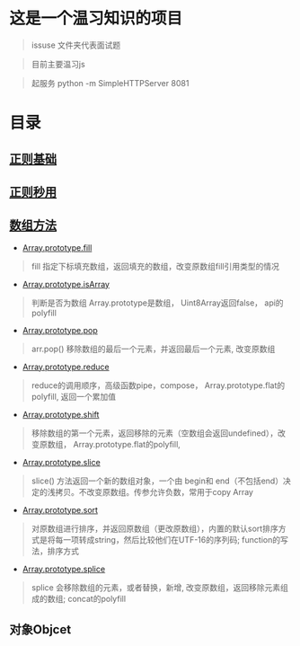 # 这是一个温习知识的项目

> issuse 文件夹代表面试题

> 目前主要温习js

> 起服务 python -m SimpleHTTPServer 8081

# 目录
## [正则基础](./src/regExp/Readme.md)

## [正则秒用](./src/regExp/skill.md)

## [数组方法](./src/js/array/Readme.md)

* [Array.prototype.fill](./src/js/array/fill/Readme.md)
  
> fill 指定下标填充数组，返回填充的数组，改变原数组fill引用类型的情况


* [Array.prototype.isArray](./src/js/array/isArray/Readme.md)

> 判断是否为数组 Array.prototype是数组， Uint8Array返回false， api的polyfill

* [Array.prototype.pop](./src/js/array/pop/Readme.md)

> arr.pop() 移除数组的最后一个元素，并返回最后一个元素, 改变原数组

* [Array.prototype.reduce](./src/js/array/reduce/Readme.md)

> reduce的调用顺序，高级函数pipe，compose， Array.prototype.flat的polyfill,
返回一个累加值

* [Array.prototype.shift](./src/js/array/shift/Readme.md)

> 移除数组的第一个元素，返回移除的元素（空数组会返回undefined），改变原数组， Array.prototype.flat的polyfill,

* [Array.prototype.slice](./src/js/array/slice/Readme.md)
> slice() 方法返回一个新的数组对象，一个由 begin和 end（不包括end）决定的浅拷贝。不改变原数组。传参允许负数，常用于copy Array

* [Array.prototype.sort](./src/js/array/sort/Readme.md)

> 对原数组进行排序，并返回原数组（更改原数组），内置的默认sort排序方式是将每一项转成string，然后比较他们在UTF-16的序列码; function的写法，排序方式


* [Array.prototype.splice](./src/js/array/splice/Readme.md)
>splice 会移除数组的元素，或者替换，新增, 改变原数组，返回移除元素组成的数组; concat的polyfill



## 对象Objcet



